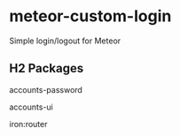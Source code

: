 # meteor-custom-login
Simple login/logout for Meteor


## H2 Packages
accounts-password

accounts-ui

iron:router
